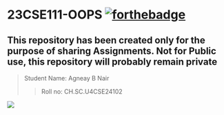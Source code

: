 # 23CSE111-OOPS [![forthebadge](https://forthebadge.com/images/badges/built-with-love.svg)](https://forthebadge.com)
This repository has been created only for the purpose of sharing Assignments. Not for Public use, this repository will probably remain private
---

> Student Name: Agneay B Nair
> > Roll no: CH.SC.U4CSE24102

![](https://img.shields.io/badge/maintained-yes-green?style=for-the-badge)
